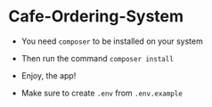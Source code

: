 # Cafe-Ordering-System

- You need `composer` to be installed on your system
- Then run the command `composer install`
- Enjoy, the app!

- Make sure to create `.env` from `.env.example`
